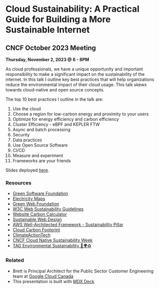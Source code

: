 # Cloud Sustainability: A Practical Guide for Building a More Sustainable Internet 

## CNCF October 2023 Meeting

**Thursday, November 2, 2023  @ 6 - 8PM**

As cloud professionals, we have a unique opportunity and important responsibility to make a significant impact on the sustainability of the internet. In this talk I outline key best practices that will help organizations reduce the environmental impact of their cloud usage. This talk skews towards cloud-native and open source concepts. 

The top 10 best practices I outline in the talk are: 

1. Use the cloud
2. Choose a region for low-carbon energy and proximity to your users
3. Optimize for energy efficiency and carbon efficiency
4. Cluster Efficiency - eBPF and KEPLER FTW
5. Async and batch processing
6. Security
7. Data practices
8. Use Open Source Software
9. CI/CD
10. Measure and experiment
11. Frameworks are your friends


Slides deployed [here](http://cncf-cloud-sustainability.tackaberry.dev/).


### Resources

- [Green Software Foundation](https://greensoftware.foundation/)
- [Electricity Maps](https://app.electricitymaps.com/map)
- [Green Web Foundation](https://www.thegreenwebfoundation.org/)
- [W3C Web Sustainability Guidelines](https://w3c.github.io/sustyweb/)
- [Website Carbon Calculator](https://www.websitecarbon.com/)
- [Sustainable Web Design](https://sustainablewebdesign.org/)
- [AWS Well-Architected Framework - Sustainability Pillar](https://docs.aws.amazon.com/wellarchitected/latest/sustainability-pillar/sustainability-pillar.html)
- [Cloud Carbon Footprint](https://www.cloudcarbonfootprint.org/)
- [ClimateActionTech](https://climateaction.tech/)
- [CNCF Cloud Native Sustainability Week](https://tag-env-sustainability.cncf.io/cloud-native-sustainability-week/)
- [TAG Environmental Sustainability 🌳🌍♻️](https://github.com/cncf/tag-env-sustainability)

### Related

- Brett is Principal Architect for the Public Sector Customer Engineering team at [Google Cloud Canada](https://www.google.com)
- This presentation is built with [MDX Deck](https://github.com/jxnblk/mdx-deck)



